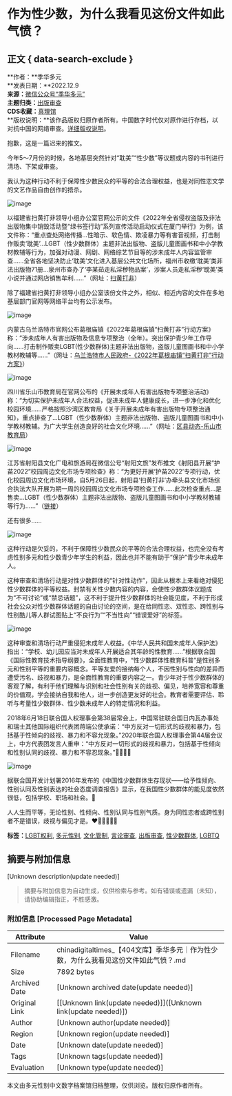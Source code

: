 # 作为性少数，为什么我看见这份文件如此气愤？

## 正文 { data-search-exclude }


**作者：**季华多元  
**发表日期：**2022.12.9  
**来源：**[微信公众号“季华多元”](https://mp.weixin.qq.com/s/rrpaJU44oJmHfLtM3TlJrA)  
**主题归类：**[出版审查](https://chinadigitaltimes.net/chinese/tag/出版审查)  
**CDS收藏：**[真理馆](https://chinadigitaltimes.net/space/%E7%9C%9F%E7%90%86%E9%A6%86)  
**版权说明：**该作品版权归原作者所有。中国数字时代仅对原作进行存档，以对抗中国的网络审查。[详细版权说明](https://chinadigitaltimes.net/chinese/copyright)。

抱歉，这是一篇迟来的推文。

今年5～7月份的时候，各地基层突然针对“耽美”“性少数”等议题或内容的书刊进行清场、下架或审查。

我认为这种行动不利于保障性少数民众的平等的合法合理权益，也是对同性恋文学的文艺作品自由创作的捂杀。

![image](https://chinadigitaltimes.net/chinese/files/2022/12/post-690735-63939fca0d1af.png)

以福建省扫黄打非领导小组办公室官网公示的文件《2022年全省侵权盗版及非法出版物集中销毁活动暨“绿书签行动”系列宣传活动启动仪式在厦门举行》为例，该文件称：“重点查处网络传播…性暗示、软色情、欺凌暴力等有害音视频，打击制作贩卖‘耽美’…LGBT（性少数群体）主题非法出版物、盗版儿童图画书和中小学教材教辅等行为，加强对动漫、网剧、网络综艺节目等的涉未成年人内容监管审查……全省各地坚决防止‘耽美’文化进入基层公共文化场所，福州市收缴‘耽美’类非法出版物71册…泉州市查办了‘李某茹走私淫秽物品案’，涉案人员走私淫秽‘耽美’类小说并通过网店销售牟利……”（网址：[扫黄打非](http://www.fjxuanchuan.cn/ztzl/dhsf/bstj/202205/t20220507_6254.htm)）

除了福建省扫黄打非领导小组办公室该份文件之外，相似、相近内容的文件在多地基层部门官网等网络平台均有公示发布。

![image](https://chinadigitaltimes.net/chinese/files/2022/12/post-690735-63939fca364f5.png)

内蒙古乌兰浩特市官网公布葛根庙镇《2022年葛根庙镇“扫黄打非”行动方案》称：“涉未成年人有害出版物及信息专项整治（全年）。突出保护青少年工作导向……打击制作贩卖LGBT(性少数群体)主题非法出版物，盗版儿童图画书和中小学教材教辅等……”（网址：[乌兰浩特市人民政府-《2022年葛根庙镇“扫黄打非”行动方案》](http://www.wlht.gov.cn/wlht/bmzfxxgk/zyq13/ggmz/fdzdgknr1680/zfwj9998/5117016/index.html)）

![image](https://chinadigitaltimes.net/chinese/files/2022/12/post-690735-63939fca49f60.png)

四川省乐山市教育局在官网公布的《开展未成年人有害出版物专项整治活动》称：“为切实保护未成年人合法权益，促进未成年人健康成长，进一步净化和优化校园环境……严格按照沙湾区教育局《关于开展未成年有害出版物专项整治通知》，重点排查了…LGBT（性少数群体）主题非法出版物、盗版儿童图画书和中小学教材教辅。为广大学生创造良好的社会文化环境……”（网址：[区县动态-乐山市教育局](https://lssjyj.leshan.gov.cn/sjyj/qxdt/202205/b9603e051258425bbfbcdee9090342fb.shtml)）

![image](https://chinadigitaltimes.net/chinese/files/2022/12/post-690735-63939fca6bb62.png)

江苏省射阳县文化广电和旅游局在微信公号“射阳文旅”发布推文《射阳县开展“护苗2022”校园周边文化市场专项检查》称：“为更好开展‘护苗2022’专项行动，优化校园周边文化市场环境，自5月26日起，射阳县‘扫黄打非’办牵头县文化市场综合执法大队开展为期一周的校园周边文化市场专项检查工作……此次检查重点…是售卖…LGBT（性少数群体）主题非法出版物、盗版儿童图画书和中小学教材教辅等行为……”（[链接](https://mp.weixin.qq.com/s?__biz=MzIwNTYxOTg2MA==&mid=2247549144&idx=4&sn=7260d8b41171b2f889325f70b740d495&chksm=972c5723a05bde359c302a36f14087c2dde28a90457fcc9bedbcc50b2fcaa7ff85594766f9f6&scene=27)）

还有很多……

![image](https://chinadigitaltimes.net/chinese/files/2022/12/post-690735-63939fca7c1ce.png)

这种行动是欠妥的，不利于保障性少数民众的平等的合法合理权益，也完全没有考虑性别多元和性少数青少年学生的利益，因此也并不能有助于“保护”青少年未成年人。

这种审查和清场行动是对性少数群体的“针对性动作”，因此从根本上来看绝对侵犯性少数群体的平等权益。封禁有关性少数内容的内容，会使性少数群体议题成为“不可讨论”或“禁忌话题”，这不利于提升性少数群体的社会能见度，不利于形成社会公众对性少数群体话题的自由讨论的空间，是在给同性恋、双性恋、跨性别与性别酷儿等人群试图贴上“不良行为”“不当性向”“错误爱好”的标签。

![image](https://chinadigitaltimes.net/chinese/files/2022/12/post-690735-63939fca9d082.png)

这种审查和清场行动严重侵犯未成年人权益。《中华人民共和国未成年人保护法》指出：“学校、幼儿园应当对未成年人开展适合其年龄的性教育……”根据联合国《国际性教育技术指导纲要》，全面性教育中，“性少数群体性教育科普”是性别多元和性别平等的重要内容概念。平等友爱的接纳每个人，不因性别与性向的差异而遭受污名、歧视和暴力，是全面性教育的重要内容之一。青少年对于性少数群体的客观了解，有利于他们理解与识别和社会性别有关的歧视、偏见，培养宽容和尊重的价值观，学会接纳自我和他人，进一步创造更友好的社会。教育者需要评估、聆听与考量性少数群体、性少数未成年人的特定情况和利益。

2018年6月18日联合国人权理事会第38届常会上，中国常驻联合国日内瓦办事处和瑞士其他国际组织代表团蒋端公使承诺：“中方反对一切形式的歧视和暴力，包括基于性倾向的歧视、暴力和不容允现象。”2020年联合国人权理事会第44届会议上，中方代表团发言人重申：“中方反对一切形式的歧视和暴力，包括基于性倾向和性别认同的歧视、暴力和不容忍现象。”🏳️‍🌈🏳️‍⚧️

![image](https://chinadigitaltimes.net/chinese/files/2022/12/post-690735-63939fcab23f4.png)

据联合国开发计划署2016年发布的《中国性少数群体生存现状——给予性倾向、性别认同及性别表达的社会态度调查报告》显示，在我国性少数群体的能见度依然很低，包括学校、职场和社会。🌈

人人生而平等，无论性别、性倾向、性别认同与性别气质。身为同性恋者或跨性别者不是错误，歧视与偏见才是。❤️🧡💛💚💙💜

**标签：**[LGBT权利](https://chinadigitaltimes.net/chinese/tag/lgbt%e6%9d%83%e5%88%a9), [多元性别](https://chinadigitaltimes.net/chinese/tag/%e5%a4%9a%e5%85%83%e6%80%a7%e5%88%ab), [文化管制](https://chinadigitaltimes.net/chinese/tag/%e6%96%87%e5%8c%96%e7%ae%a1%e5%88%b6), [言论审查](https://chinadigitaltimes.net/chinese/tag/%e8%a8%80%e8%ae%ba%e5%ae%a1%e6%9f%a5), [出版审查](https://chinadigitaltimes.net/chinese/tag/%e5%87%ba%e7%89%88%e5%ae%a1%e6%9f%a5), [性少数群体](https://chinadigitaltimes.net/chinese/tag/%e6%80%a7%e5%b0%91%e6%95%b0%e7%be%a4%e4%bd%93), [LGBTQ](https://chinadigitaltimes.net/chinese/tag/lgbtq)
<!-- tcd_original_link https://chinadigitaltimes.net/chinese/690735.html -->


## 摘要与附加信息

<!-- tcd_abstract -->
[Unknown description(update needed)]
<!-- tcd_abstract_end -->

> 摘要与附加信息为自动生成，仅供检索与参考。如有错误或遗漏（未知），请协助编辑指正，不胜感激。

### 附加信息 [Processed Page Metadata]

| Attribute       | Value                                  |
|-----------------|----------------------------------------|
| Filename        | chinadigitaltimes_【404文库】季华多元｜作为性少数，为什么我看见这份文件如此气愤？.md                             |
| Size            | 7892 bytes                           |
| Archived Date   | [Unknown archived date(update needed)]                             |
| Original Link   | [[Unknown link(update needed)]]([Unknown link(update needed)])                       |
| Author          | [Unknown author(update needed)]                               |
| Region          | [Unknown region(update needed)]                               |
| Date            | [Unknown date(update needed)]                                 |
| Tags            | [Unknown tags(update needed)]                                 |
| Evaluation            | [Unknown type(update needed)]                                 |
<!-- tcd_table_end -->

本文由多元性别中文数字档案馆归档整理，仅供浏览。版权归原作者所有。
